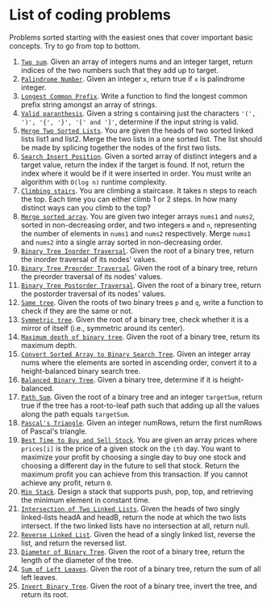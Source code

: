 # List of coding problems

Problems sorted starting with the easiest ones that cover important basic concepts. Try to go from top to bottom.


1. [`Two sum`](https://leetcode.com/problems/two-sum/). Given an array of integers nums and an integer target, return indices of the two numbers such that they add up to target.
2. [`Palindrome Number`](https://leetcode.com/problems/palindrome-number/). Given an integer `x`, return true if `x` is palindrome integer.
3. [`Longest Common Prefix`](https://leetcode.com/problems/longest-common-prefix/). Write a function to find the longest common prefix string amongst an array of strings.
4. [`Valid paranthesis`](https://leetcode.com/problems/valid-parentheses/). Given a string s containing just the characters `'(', ')', '{', '}', '[' and ']'`, determine if the input string is valid.
5. [`Merge Two Sorted Lists`](https://leetcode.com/problems/merge-two-sorted-lists/). You are given the heads of two sorted linked lists list1 and list2. Merge the two lists in a one sorted list. The list should be made by splicing together the nodes of the first two lists.
6. [`Search Insert Position`](https://leetcode.com/problems/search-insert-position/). Given a sorted array of distinct integers and a target value, return the index if the target is found. If not, return the index where it would be if it were inserted in order.  You must write an algorithm with `O(log n)` runtime complexity. 
7. [`Climbing stairs`](https://leetcode.com/problems/climbing-stairs/). You are climbing a staircase. It takes n steps to reach the top. Each time you can either climb 1 or 2 steps. In how many distinct ways can you climb to the top?
8. [`Merge sorted array`](https://leetcode.com/problems/merge-sorted-array/). You are given two integer arrays `nums1` and `nums2`, sorted in non-decreasing order, and two integers `m` and `n`, representing the number of elements in `nums1` and `nums2` respectively. Merge `nums1` and `nums2` into a single array sorted in non-decreasing order.
9. [`Binary Tree Inorder Traversal`](https://leetcode.com/problems/binary-tree-inorder-traversal/). Given the root of a binary tree, return the inorder traversal of its nodes' values.
9. [`Binary Tree Preorder Traversal`](https://leetcode.com/problems/binary-tree-preorder-traversal/). Given the root of a binary tree, return the preorder traversal of its nodes' values.
9. [`Binary Tree Postorder Traversal`](https://leetcode.com/problems/binary-tree-postorder-traversal/). Given the root of a binary tree, return the postorder traversal of its nodes' values.
10. [`Same tree`](https://leetcode.com/problems/same-tree/). Given the roots of two binary trees `p` and `q`, write a function to check if they are the same or not.
11. [`Symmetric tree`](https://leetcode.com/problems/symmetric-tree/). Given the root of a binary tree, check whether it is a mirror of itself (i.e., symmetric around its center).
12. [`Maximum depth of binary tree`](https://leetcode.com/problems/maximum-depth-of-binary-tree/). Given the root of a binary tree, return its maximum depth.
13. [`Convert Sorted Array to Binary Search Tree`](https://leetcode.com/problems/convert-sorted-array-to-binary-search-tree/). Given an integer array nums where the elements are sorted in ascending order, convert it to a height-balanced binary search tree.
14. [`Balanced Binary Tree`](https://leetcode.com/problems/balanced-binary-tree/). Given a binary tree, determine if it is height-balanced.
15. [`Path Sum`](https://leetcode.com/problems/path-sum/). Given the root of a binary tree and an integer `targetSum`, return true if the tree has a root-to-leaf path such that adding up all the values along the path equals `targetSum`.
16. [`Pascal's Triangle`](https://leetcode.com/problems/pascals-triangle/). Given an integer numRows, return the first numRows of Pascal's triangle.
17. [`Best Time to Buy and Sell Stock`](https://leetcode.com/problems/best-time-to-buy-and-sell-stock/). You are given an array prices where `prices[i]` is the price of a given stock on the `ith` day. You want to maximize your profit by choosing a single day to buy one stock and choosing a different day in the future to sell that stock. Return the maximum profit you can achieve from this transaction. If you cannot achieve any profit, return `0`.
18. [`Min Stack`](https://leetcode.com/problems/min-stack/). Design a stack that supports push, pop, top, and retrieving the minimum element in constant time.
19. [`Intersection of Two Linked Lists`](https://leetcode.com/problems/intersection-of-two-linked-lists/). Given the heads of two singly linked-lists headA and headB, return the node at which the two lists intersect. If the two linked lists have no intersection at all, return null.
20. [`Reverse Linked List`](https://leetcode.com/problems/reverse-linked-list/). Given the head of a singly linked list, reverse the list, and return the reversed list.
21. [`Diameter of Binary Tree`](https://leetcode.com/problems/diameter-of-binary-tree/). Given the root of a binary tree, return the length of the diameter of the tree.
22. [`Sum of Left Leaves`](https://leetcode.com/problems/sum-of-left-leaves/). Given the root of a binary tree, return the sum of all left leaves.
23. [`Invert Binary Tree`](https://leetcode.com/problems/invert-binary-tree/). Given the root of a binary tree, invert the tree, and return its root.
